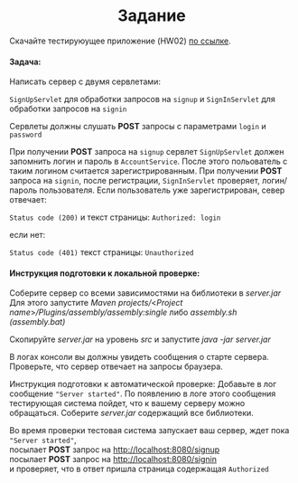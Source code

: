 <h1 align="center">Задание</h1>

Cкачайте тестируюущее приложение (HW02) [по ссылке](https://stepik.org/media/attachments/lesson/12497/HW02.zip).

#### Задача:
Написать сервер с двумя сервлетами:

`SignUpServlet` для обработки запросов на `signup` и `SignInServlet` для обработки запросов на `signin`

Сервлеты должны слушать **POST** запросы с параметрами `login` и `password`

При получении **POST** запроса на `signup` сервлет `SignUpServlet` должен запомнить логин и пароль в `AccountService`.
После этого польователь с таким логином считается зарегистрированным.
При получении **POST** запроса на `signin`, после регистрации, `SignInServlet` проверяет,
логин/пароль пользователя. Если пользователь уже зарегистрирован, север отвечает:

`Status code (200)`
и текст страницы:
`Authorized: login`

если нет:

`Status code (401)`
текст страницы:
`Unauthorized`

#### Инструкция подготовки к локальной проверке:
Соберите сервер со всеми зависимостями на библиотеки в _server.jar_
Для этого запустите _Maven projects/_<_Project name_>_/Plugins/assembly/assembly:single_
либо _assembly.sh (assembly.bat)_

Скопируйте _server.jar_ на уровень _src_ и запустите
_java -jar server.jar_

В логах консоли вы должны увидеть сообщения о старте сервера.
Проверьте, что сервер отвечает на запросы браузера.

Инструкция подготовки к автоматической проверке:
Добавьте в лог сообщение `"Server started"`. По появлению в логе этого сообщения тестирующая система пойдет, что к вашему серверу можно обращаться.
Соберите _server.jar_ содержащий все библиотеки.

Во время проверки тестовая система запускает ваш сервер, ждет пока `"Server started"`,
<br>посылает **POST** запрос на [http://localhost:8080/signup](http://localhost:8080/signup)
<br>посылает **POST** запрос на [http://localhost:8080/signin](http://localhost:8080/signin)
<br>и проверяет, что в ответ пришла страница содержащая `Authorized`
